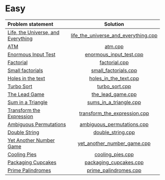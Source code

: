 # Easy

| Problem statement | Solution |
|:------------------|:--------:|
| [Life, the Universe, and Everything](http://www.codechef.com/problems/COOLING) | [life_the_universe_and_everything.cpp](./life_the_universe_and_everything.cpp) |
| [ATM](http://www.codechef.com/problems/HS08TEST)                               | [atm.cpp](./atm.cpp)                                                           |
| [Enormous Input Test](http://www.codechef.com/problems/INTEST)                 | [enormous_input_test.cpp](./enormous_input_test.cpp)                           |
| [Factorial](http://www.codechef.com/problems/FCTRL)                            | [factorial.cpp](./factorial.cpp)                                               |
| [Small factorials](http://www.codechef.com/problems/FCTRL2)                    | [small_factorials.cpp](./small_factorials.cpp)                                 |
| [Holes in the text](http://www.codechef.com/problems/HOLES)                    | [holes_in_the_text.cpp](./holes_in_the_text.cpp)                               |
| [Turbo Sort](http://www.codechef.com/problems/TSORT)                           | [turbo_sort.cpp](./turbo_sort.cpp)                                             |
| [The Lead Game](http://www.codechef.com/problems/TLG)                          | [the_lead_game.cpp](./the_lead_game.cpp)                                       |
| [Sum in a Triangle](http://www.codechef.com/problems/TLG)                      | [sums_in_a_triangle.cpp](./sums_in_a_triangle.cpp)                             |
| [Transform the Expression](http://www.codechef.com/problems/ONP)               | [transform_the_expression.cpp](./transform_the_expression.cpp)                 |
| [Ambiguous Permutations](http://www.codechef.com/problems/PERMUT2)             | [ambiguous_permutations.cpp](./ambiguous_permutations.cpp)                     |
| [Double String](http://www.codechef.com/problems/DOUBLE)                       | [double_string.cpp](./double_string.cpp)                                       |
| [Yet Another Number Game](http://www.codechef.com/problems/DOUBLE)             | [yet_another_number_game.cpp](./yet_another_number_game.cpp)                   |
| [Cooling Pies](http://www.codechef.com/problems/COOLING)                       | [cooling_pies.cpp](./cooling_pies.cpp)                                         |
| [Packaging Cupcakes](http://www.codechef.com/problems/MUFFINS3)                | [packaging_cupcakes.cpp](./packaging_cupcakes.cpp)                             |
| [Prime Palindromes](http://www.codechef.com/problems/PRPALIN)                  | [prime_palindromes.cpp](./prime_palindromes.cpp)                               |
